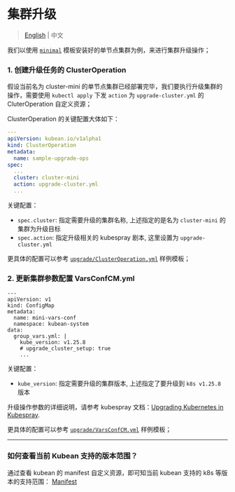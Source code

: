 # 集群升级

> [English](../../en/LCM/upgrade.md) | 中文

我们以使用 [`minimal`](../../../examples/install/1.minimal/) 模板安装好的单节点集群为例，来进行集群升级操作；

### 1. 创建升级任务的 ClusterOperation

假设当前名为 cluster-mini 的单节点集群已经部署完毕，我们要执行升级集群的操作，需要使用 `kubectl apply` 下发 `action` 为 `upgrade-cluster.yml` 的 CluterOperation 自定义资源；

ClusterOperation 的关键配置大体如下：

``` yaml
---
apiVersion: kubean.io/v1alpha1
kind: ClusterOperation
metadata:
  name: sample-upgrade-ops
spec:
  ...
  cluster: cluster-mini
  action: upgrade-cluster.yml
  ...

```

关键配置：
* `spec.cluster`: 指定需要升级的集群名称, 上述指定的是名为 `cluster-mini` 的集群为升级目标
* `spec.action`: 指定升级相关的 kubespray 剧本, 这里设置为 `upgrade-cluster.yml`


更具体的配置可以参考 [`upgrade/ClusterOperation.yml`](../../../examples/upgrade/ClusterOperation.yml) 样例模板；

### 2. 更新集群参数配置 VarsConfCM.yml

```
---
apiVersion: v1
kind: ConfigMap
metadata:
  name: mini-vars-conf
  namespace: kubean-system
data:
  group_vars.yml: |
    kube_version: v1.25.8
    # upgrade_cluster_setup: true
    ...

```

关键配置：
* `kube_version`: 指定需要升级的集群版本, 上述指定了要升级到 `k8s v1.25.8` 版本

升级操作参数的详细说明，请参考 kubespray 文档：[Upgrading Kubernetes in Kubespray](https://github.com/kubernetes-sigs/kubespray/blob/master/docs/upgrades.md).

更具体的配置可以参考 [`upgrade/VarsConfCM.yml`](../../../examples/upgrade/VarsConfCM.yml) 样例模板；

---


### 如何查看当前 Kubean 支持的版本范围？

通过查看 kubean 的 manifest 自定义资源，即可知当前 kubean 支持的 k8s 等版本的支持范围： [Manifest](https://github.com/kubean-io/kubean-helm-chart/blob/main/charts/kubean/templates/manifest.cr.yaml#L83)

